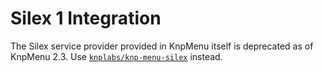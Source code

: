 Silex 1 Integration
===================

The Silex service provider provided in KnpMenu itself is deprecated as of KnpMenu 2.3.
Use [`knplabs/knp-menu-silex`](https://packagist.org/packages/knplabs/knp-menu-silex) instead.
